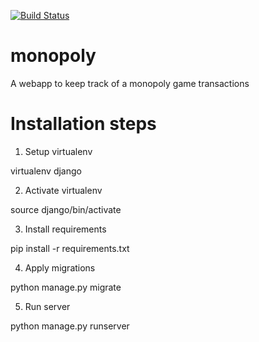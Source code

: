 [![Build Status](https://travis-ci.org/anirudh-acharya/monopoly.png?branch=master)](https://travis-ci.org/anirudh-acharya/monopoly)

# monopoly
A webapp to keep track of a monopoly game transactions

# Installation steps
1. Setup virtualenv

virtualenv django

2. Activate virtualenv

source django/bin/activate

3. Install requirements

pip install -r requirements.txt

4. Apply migrations

python manage.py migrate

5. Run server

python manage.py runserver

